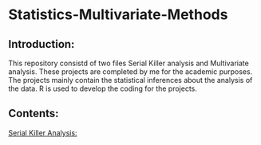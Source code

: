 # Statistics-Multivariate-Methods

## Introduction:
This repository consistd of two files Serial Killer analysis and Multivariate analysis. These projects are completed by me for the academic purposes.
The projects mainly contain the statistical inferences about the analysis of the data. R is used to develop the coding for the projects.

## Contents:
[Serial Killer Analysis:](https://github.com/Kanchan-Adabala/Statistics-Multivariate-Methods/blob/main/Serial_killer_Analysis.pdf)
